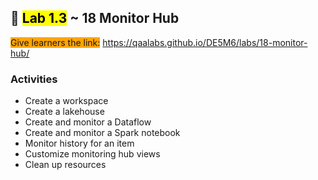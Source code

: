 ## 🧪 <mark>Lab 1.3</mark> ~ 18 Monitor Hub

<span style="background-color: orange;">Give learners the link:</span> https://qaalabs.github.io/DE5M6/labs/18-monitor-hub/

### Activities

- Create a workspace
- Create a lakehouse
- Create and monitor a Dataflow
- Create and monitor a Spark notebook
- Monitor history for an item
- Customize monitoring hub views
- Clean up resources
